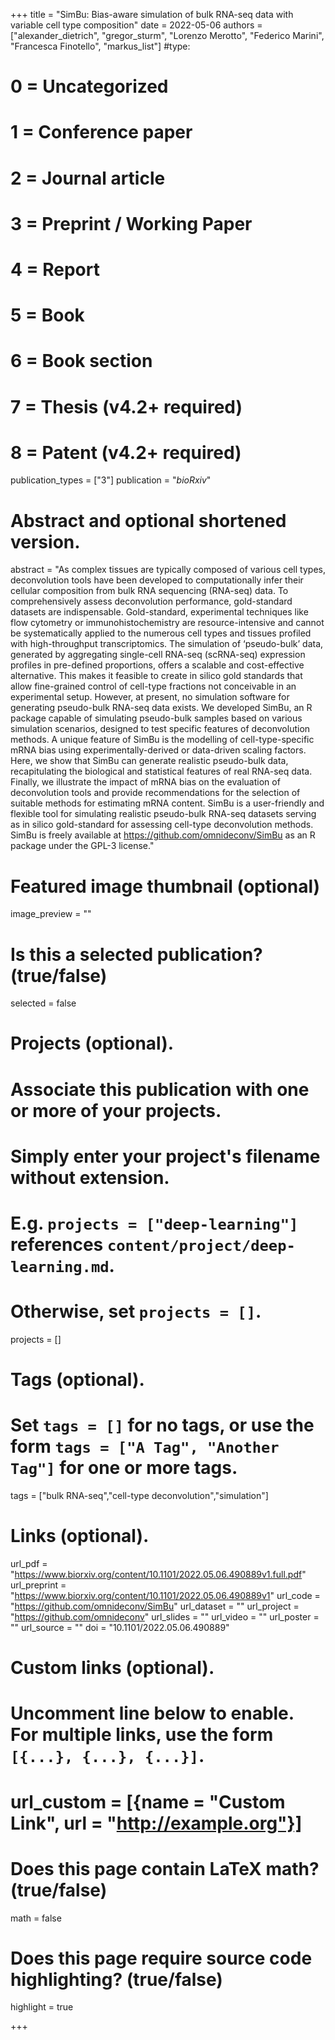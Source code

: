 +++
title = "SimBu: Bias-aware simulation of bulk RNA-seq data with variable cell type composition"
date = 2022-05-06
authors = ["alexander_dietrich", "gregor_sturm", "Lorenzo Merotto", "Federico Marini", "Francesca Finotello", "markus_list"]
#type:
#    0 = Uncategorized
#    1 = Conference paper
#    2 = Journal article
#    3 = Preprint / Working Paper
#    4 = Report
#    5 = Book
#    6 = Book section
#    7 = Thesis (v4.2+ required)
#    8 = Patent (v4.2+ required)
publication_types = ["3"]
publication = "*bioRxiv*"

# Abstract and optional shortened version.
abstract = "As complex tissues are typically composed of various cell types, deconvolution tools have been developed to computationally infer their cellular composition from bulk RNA sequencing (RNA-seq) data. To comprehensively assess deconvolution performance, gold-standard datasets are indispensable. Gold-standard, experimental techniques like flow cytometry or immunohistochemistry are resource-intensive and cannot be systematically applied to the numerous cell types and tissues profiled with high-throughput transcriptomics. The simulation of ‘pseudo-bulk’ data, generated by aggregating single-cell RNA-seq (scRNA-seq) expression profiles in pre-defined proportions, offers a scalable and cost-effective alternative. This makes it feasible to create in silico gold standards that allow fine-grained control of cell-type fractions not conceivable in an experimental setup. However, at present, no simulation software for generating pseudo-bulk RNA-seq data exists. 
We developed SimBu, an R package capable of simulating pseudo-bulk samples based on various simulation scenarios, designed to test specific features of deconvolution methods. A unique feature of SimBu is the modelling of cell-type-specific mRNA bias using experimentally-derived or data-driven scaling factors. Here, we show that SimBu can generate realistic pseudo-bulk data, recapitulating the biological and statistical features of real RNA-seq data. Finally, we illustrate the impact of mRNA bias on the evaluation of deconvolution tools and provide recommendations for the selection of suitable methods for estimating mRNA content.
SimBu is a user-friendly and flexible tool for simulating realistic pseudo-bulk RNA-seq datasets serving as in silico gold-standard for assessing cell-type deconvolution methods. SimBu is freely available at https://github.com/omnideconv/SimBu as an R package under the GPL-3 license."

# Featured image thumbnail (optional)
image_preview = ""

# Is this a selected publication? (true/false)
selected = false

# Projects (optional).
#   Associate this publication with one or more of your projects.
#   Simply enter your project's filename without extension.
#   E.g. `projects = ["deep-learning"]` references `content/project/deep-learning.md`.
#   Otherwise, set `projects = []`.
projects = []

# Tags (optional).
#   Set `tags = []` for no tags, or use the form `tags = ["A Tag", "Another Tag"]` for one or more tags.
tags = ["bulk RNA-seq","cell-type deconvolution","simulation"]

# Links (optional).
url_pdf = "https://www.biorxiv.org/content/10.1101/2022.05.06.490889v1.full.pdf"
url_preprint = "https://www.biorxiv.org/content/10.1101/2022.05.06.490889v1"
url_code = "https://github.com/omnideconv/SimBu"
url_dataset = ""
url_project = "https://github.com/omnideconv"
url_slides = ""
url_video = ""
url_poster = ""
url_source = ""
doi = "10.1101/2022.05.06.490889"

# Custom links (optional).
#   Uncomment line below to enable. For multiple links, use the form `[{...}, {...}, {...}]`.
# url_custom = [{name = "Custom Link", url = "http://example.org"}]

# Does this page contain LaTeX math? (true/false)
math = false

# Does this page require source code highlighting? (true/false)
highlight = true

+++

